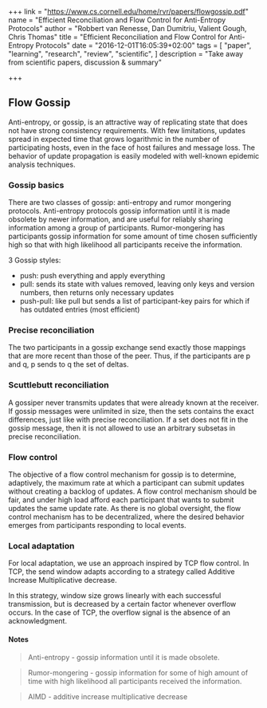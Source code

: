 +++
link = "https://www.cs.cornell.edu/home/rvr/papers/flowgossip.pdf"
name = "Efficient Reconciliation and Flow Control for Anti-Entropy Protocols"
author = "Robbert van Renesse, Dan Dumitriu, Valient Gough, Chris Thomas"
title = "Efficient Reconciliation and Flow Control for Anti-Entropy Protocols"
date = "2016-12-01T16:05:39+02:00"
tags = [
  "paper",
  "learning",
  "research",
  "review",
  "scientific",
]
description = "Take away from scientific papers, discussion & summary"

+++

## Flow Gossip

Anti-entropy, or gossip, is an attractive way of replicating state that does not have strong consistency requirements.
With few limitations, updates spread in expected time that grows logarithmic in the number of participating hosts, even in the face of host failures and message loss. 
The behavior of update propagation is easily modeled with well-known epidemic analysis techniques.

### Gossip basics

There are two classes of gossip: anti-entropy and rumor mongering protocols. 
Anti-entropy protocols gossip information until it is made obsolete by newer information, 
and are useful for reliably sharing information among a group of participants. 
Rumor-mongering has participants gossip information for some amount of time chosen sufficiently 
high so that with high likelihood all participants receive the information.

3 Gossip styles:

 - push: push everything and apply everything
 - pull: sends its state with values removed, leaving only keys and version numbers, then returns only necessary updates
 - push-pull: like pull but sends a list of participant-key pairs for which if has outdated entries (most efficient)
 
### Precise reconciliation

The two participants in a gossip exchange send exactly those mappings that are more recent 
than those of the peer. Thus, if the participants are p and q, p sends to q the set of deltas.

### Scuttlebutt reconciliation

A gossiper never transmits updates that were already known at the receiver. 
If gossip messages were unlimited in size, then the sets contains the exact differences, just like with precise reconciliation. 
If a set does not fit in the gossip message, then it is not allowed to use an arbitrary subsetas in precise reconciliation.

### Flow control

The objective of a flow control mechanism for gossip is to determine, adaptively, 
the maximum rate at which a participant can submit updates without creating a backlog of updates. 
A flow control mechanism should be fair, and under high load afford each participant that wants to submit updates the same update rate. 
As there is no global oversight, the flow control mechanism has to be decentralized, 
where the desired behavior emerges from participants responding to local events.

### Local adaptation

For local adaptation, we use an approach inspired by TCP flow control. 
In TCP, the send window adapts according to a strategy called Additive Increase Multiplicative decrease.

In this strategy, window size grows linearly with each successful transmission, 
but is decreased by a certain factor whenever overflow occurs. 
In the case of TCP, the overflow signal is the absence of an acknowledgment.

#### Notes

> Anti-entropy - gossip information until it is made obsolete.

> Rumor-mongering - gossip information for some of high amount of time with high likelihood all participants received the information.

> AIMD - additive increase multiplicative decrease
